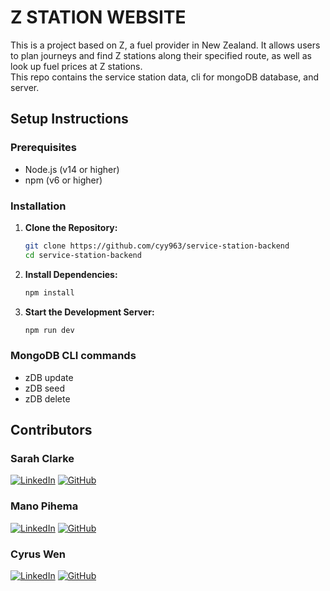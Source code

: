 # Z STATION WEBSITE

This is a project based on Z, a fuel provider in New Zealand. It allows users to plan journeys and find Z stations along their specified route, as well as look up fuel prices at Z stations.
<br/>This repo contains the service station data, cli for mongoDB database, and server.

## Setup Instructions

### Prerequisites

- Node.js (v14 or higher)
- npm (v6 or higher)

### Installation

1. **Clone the Repository:**
   ```sh
   git clone https://github.com/cyy963/service-station-backend
   cd service-station-backend
   ```

2. **Install Dependencies:**
   ```sh
   npm install
   ```

3. **Start the Development Server:**
   ```sh
   npm run dev
   ```
### MongoDB CLI commands
-   zDB update
-   zDB seed
-   zDB delete

## Contributors

### **Sarah Clarke**

[![LinkedIn](https://img.shields.io/badge/LinkedIn-0A66C2?style=for-the-badge&logo=linkedin&logoColor=white)](https://www.linkedin.com/in/sarah-clarke-40aa8030b/)
[![GitHub](https://img.shields.io/badge/GitHub-181717?style=for-the-badge&logo=github&logoColor=white)](https://github.com/SarahC233)

### **Mano Pihema**

[![LinkedIn](https://img.shields.io/badge/LinkedIn-0A66C2?style=for-the-badge&logo=linkedin&logoColor=white)](https://www.linkedin.com/in/mano-pihema/)
[![GitHub](https://img.shields.io/badge/GitHub-181717?style=for-the-badge&logo=github&logoColor=white)](https://github.com/mano-pihema)

### **Cyrus Wen**

[![LinkedIn](https://img.shields.io/badge/LinkedIn-0A66C2?style=for-the-badge&logo=linkedin&logoColor=white)](https://www.linkedin.com/in/cyrus-wen/)
[![GitHub](https://img.shields.io/badge/GitHub-181717?style=for-the-badge&logo=github&logoColor=white)](https://github.com/cyy963)
